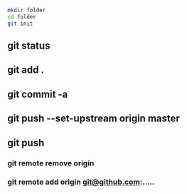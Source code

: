 
```bash
mkdir folder
cd folder
git init
```

## git status

## git add .

## git commit -a

## git push --set-upstream origin master

## git push

### git remote remove origin
### git remote add origin git@github.com:.....



